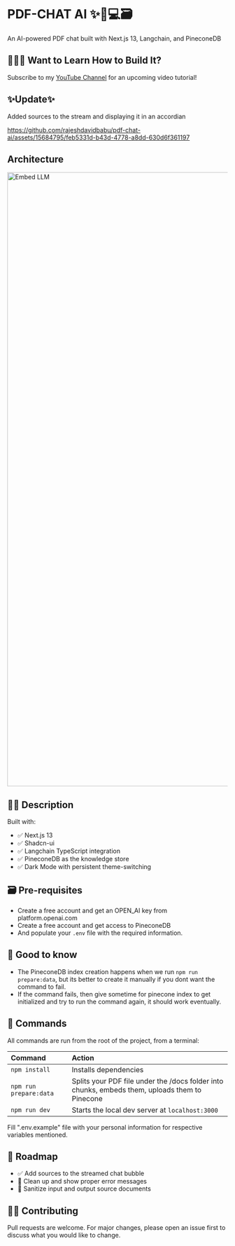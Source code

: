 # PDF-CHAT AI ✨🤖💻🗃️

An AI-powered PDF chat built with Next.js 13, Langchain, and PineconeDB

## 👷🏾‍♂️ Want to Learn How to Build It?
Subscribe to my [YouTube Channel](https://www.youtube.com/channel/UCU2xH1a0ExxWXC4zk1VF_Eg) for an upcoming video tutorial!

## ✨Update✨
Added sources to the stream and displaying it in an accordian



https://github.com/rajeshdavidbabu/pdf-chat-ai/assets/15684795/feb5331d-b43d-4778-a8dd-630d6f361197





## Architecture

<img width="1402" alt="Embed LLM" src="https://github.com/rajeshdavidbabu/pdf-chat-ai/assets/15684795/98f54183-b1e0-4dd4-8e8f-b6994e36f814">


## 👩‍🚀 Description

Built with:
- ✅ Next.js 13
- ✅ Shadcn-ui
- ✅ Langchain TypeScript integration
- ✅ PineconeDB as the knowledge store
- ✅ Dark Mode with persistent theme-switching

## 🗃️ Pre-requisites
- Create a free account and get an OPEN_AI key from platform.openai.com
- Create a free account and get access to PineconeDB
- And populate your `.env` file with the required information.

## 💬 Good to know
- The PineconeDB index creation happens when we run `npm run prepare:data`, but its better to create it manually if you dont want the command to fail.
- If the command fails, then give sometime for pinecone index to get initialized and try to run the command again, it should work eventually.

## 🧞 Commands

All commands are run from the root of the project, from a terminal:

| Command               | Action                                          |
| :-------------------- | :-----------------------------------------------|
| `npm install`         | Installs dependencies                           |
| `npm run prepare:data`| Splits your PDF file under the /docs folder into chunks, embeds them, uploads them to Pinecone|
| `npm run dev`         | Starts the local dev server at `localhost:3000` |

Fill ".env.example" file with your personal information for respective variables mentioned.
## 🚸 Roadmap
- ✅ Add sources to the streamed chat bubble
- 🚧 Clean up and show proper error messages
- 🚧 Sanitize input and output source documents

## 👏🏽 Contributing

Pull requests are welcome. For major changes, please open an issue first
to discuss what you would like to change.
